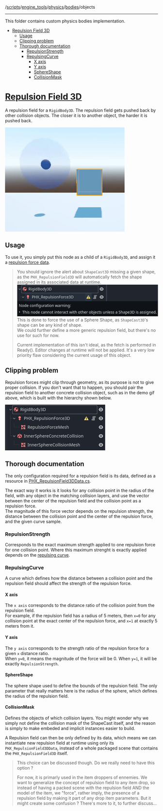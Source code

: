 /[scripts](../../../..)/[engine_tools](../../..)/[physics](../..)/[bodies](..)/objects

---

This folder contains custom physics bodies implementation.

- [Repulsion Field 3D](#repulsion-field-3d)
  - [Usage](#usage)
  - [Clipping problem](#clipping-problem)
  - [Thorough documentation](#thorough-documentation)
    - [RepulsionStrength](#repulsionstrength)
    - [RepulsingCurve](#repulsingcurve)
      - [X axis](#x-axis)
      - [Y axis](#y-axis)
      - [SphereShape](#sphereshape)
      - [CollisionMask](#collisionmask)


# [Repulsion Field 3D](PHX_RepulsionField3D.cs)

A repulsion field for a ``RigidBody3D``. The repulsion field gets pushed back by other collision objects. The closer it is to another object, the harder it is pushed back. 

![demo](doc_resources/repulsionfield_demo.gif)

## Usage

To use it, you simply put this node as a child of a ``RigidBody3D``, and assign it a [repulsion force data](#thorough-documentation).

> You should ignore the alert about ``ShapeCast3D`` missing a given shape, as the ``PHX_RepulsionField3D`` will automatically fetch the shape assigned in its associated data at runtime.
![alt text](doc_resources/repulsionfield_alert.png)  
> This is done to force the use of a Sphere Shape, as ``ShapeCast3D``'s shape can be any kind of shape.  
> We could further define a more generic repulsion field, but there's no use for such for now.  
> 
> Current implementation of this isn't ideal, as the fetch is performed in Ready(). Editor changes at runtime will not be applied. It's a very low priority flaw considering the current usage of this object.

## Clipping problem

Repulsion forces might clip through geometry, as its purpose is not to give proper collision. If you don't want that to happen, you should pair the repulsion field to another concrete collision object, such as in the demo gif above, which is built with the hierarchy shown below.

![alt text](doc_resources/repulsionfield_demo_cfg.png)

## Thorough documentation

The only configuration required for a repulsion field is its data, defined as a resource in [PHX_RepulsionField3DData.cs](PHX_RepulsionField3DData.cs).

The exact way it works is it looks for any collision point in the radius of the field, with any object in the matching collision layers, and use the vector between the center of the repulsion field and the collision point as a repulsion force.  
The magnitude of this force vector depends on the repulsion strength, the distance between the collision point and  the center of the repulsion force, and the given curve sample.

### RepulsionStrength

Corresponds to the exact maximum strength applied to one repulsion force for one collision point. Where this maximum strenght is exactly applied depends on the [repulsing curve](###).

### RepulsingCurve

A curve which defines how the distance between a collision point and the repulsion field should affect the strength of the repulsion force.  

#### X axis
The `x axis` corresponds to the distance ratio of the collision point from the repulsion field.  
For example, if the repulsion field has a radius of 5 meters, then `x=0` for any collision point at the exact center of the repulsion force, and `x=1` at exactly 5 meters from it.

#### Y axis

The `y axis` corresponds to the strength ratio of the repulsion force for a given `x` distance ratio.  
When `y=0`, it means the magnitude of the force will be 0. When `y=1`, it will be exactly `RepulsionStrength`.

#### SphereShape

The sphere shape used to define the bounds of the repulsion field. The only parameter that really matters here is the radius of the sphere, which defines the radius of the repulsion field.

#### CollisionMask

Defines the objects of which collision layers. You might wonder why we simply not define the collision mask of the ShapeCast itself, and the reason is simply to make embeded and implicit instances easier to build.  

A Repulsion field can then be only defined by its data, which means we can instantiate new repulsion field at runtime using only its `PHX_RepulsionField3DData`, instead of a whole packaged scene that contains the ``PHX_RepulsionField3D`` itself.  

> This choice can be discussed though. Do we really need to have this option ?  
> 
> For now, it is primarly used in the item droppers of ennemies. We want to generalize the concept of repulsion field to any item drop, so instead of having a packed scene with the repulsion field AND the model of the item, we "force", rather imply, the presence of a repulsion field by making it part of any drop item parameters.
> But it might create some confusion ? There's more to it, to further discuss... 